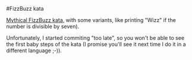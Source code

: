 #FizzBuzz kata

[Mythical FizzBuzz kata](http://codingdojo.org/cgi-bin/index.pl?KataFizzBuzz), with some variants, like printing "Wizz" if the number is divisible by seven).

Unfortunately, I started commiting "too late", so you won't be able to see the first baby steps of the kata (I promise you'll see it next time I do it in a different language ;-)).
